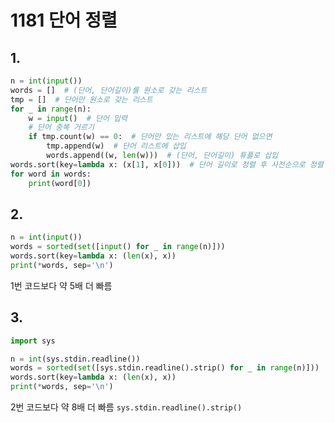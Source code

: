 # 1181 단어 정렬



## 1.

```python
n = int(input())
words = []  # (단어, 단어길이)를 원소로 갖는 리스트
tmp = []  # 단어만 원소로 갖는 리스트
for _ in range(n):
    w = input()  # 단어 입력
    # 단어 중복 거르기
    if tmp.count(w) == 0:  # 단어만 있는 리스트에 해당 단어 없으면
        tmp.append(w)  # 단어 리스트에 삽입
        words.append((w, len(w)))  # (단어, 단어길이) 튜플로 삽입
words.sort(key=lambda x: (x[1], x[0]))  # 단어 길이로 정렬 후 사전순으로 정렬
for word in words:
    print(word[0])
```



## 2.

```python
n = int(input())
words = sorted(set([input() for _ in range(n)]))
words.sort(key=lambda x: (len(x), x))
print(*words, sep='\n')
```

1번 코드보다 약 5배 더 빠름



## 3.

```python
import sys

n = int(sys.stdin.readline())
words = sorted(set([sys.stdin.readline().strip() for _ in range(n)]))
words.sort(key=lambda x: (len(x), x))
print(*words, sep='\n')
```

2번 코드보다 약 8배 더 빠름 `sys.stdin.readline().strip()`
